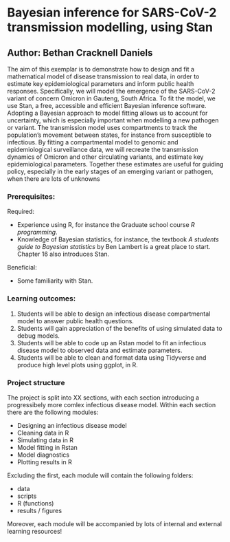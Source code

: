 # Bayesian inference for SARS-CoV-2 transmission modelling, using Stan

## Author: Bethan Cracknell Daniels

The aim of this exemplar is to demonstrate how to design and fit a mathematical model of disease transmission to real data, in order to estimate key epidemiological parameters and inform public health responses. Specifically, we will model the emergence of the SARS-CoV-2 variant of concern Omicron in Gauteng, South Africa. To fit the model, we use Stan, a free, accessible and efficient Bayesian inference software. Adopting a Bayesian approach to model fitting allows us to account for uncertainty, which is especially important when modelling a new pathogen or variant. The transmission model uses compartments to track the population’s movement between states, for instance from susceptible to infectious. By fitting a compartmental model to genomic and epidemiological surveillance data, we will recreate the transmission dynamics of Omicron and other circulating variants, and estimate key epidemiological parameters. Together these estimates are useful for guiding policy, especially in the early stages of an emerging variant or pathogen, when there are lots of unknowns

### Prerequisites:

Required:
- Experience using R, for instance the Graduate school course *R programming*.
- Knowledge of Bayesian statistics, for instance, the textbook *A students guide to Bayesian statistics* by Ben Lambert is a great place to start. Chapter 16 also introduces Stan. 

Beneficial:
- Some familiarity with Stan. 

### Learning outcomes:

1.	Students will be able to design an infectious disease compartmental model to answer public health questions. 
2.	Students will gain appreciation of the benefits of using simulated data to debug models.  
3.	Students will be able to code up an Rstan model to fit an infectious disease model to observed data and estimate parameters.
4.	Students will be able to clean and format data using Tidyverse and produce high level plots using ggplot, in R. 

### Project structure 

The project is split into XX sections, with each section introducing a progressibely more comlex infectious disease model. Within each section there are the following modules: 

- Designing an infectious disease model
- Cleaning data in R
- Simulating data in R
- Model fitting in Rstan
- Model diagnostics 
- Plotting results in R

Excluding the first, each module will contain the following folders:

- data
- scripts
- R (functions)
- results / figures 

Moreover, each module will be accompanied  by lots of internal and external learning resources! 
